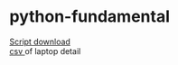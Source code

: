 # python-fundamental
<a href="https://github.com/Niranjan2054/python-fundamental/blob/master/webscrapper.py">Script download</a><br>
<a href="https://github.com/Niranjan2054/python-fundamental/blob/master/laptop.csv">csv </a>of laptop detail
